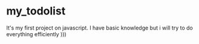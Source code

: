 # my_todolist
It's my first project on javascript. I have basic knowledge but i will try to do everything efficiently )))
